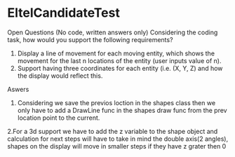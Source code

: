 # EltelCandidateTest
Open Questions
(No code, written answers only)
Considering the coding task, how would you support the following requirements?
1. Display a line of movement for each moving entity, which shows the movement for 
the last n locations of the entity (user inputs value of n).
2. Support having three coordinates for each entity (i.e. (X, Y, Z) and how the display 
would reflect this.

Aswers
1. Considering we save the previos loction in the shapes class
then we only have to add a DrawLine func in the shapes draw func from the 
prev location point to the current.

2.For a 3d support we have to add the z variable to the shape object
and calculation for next steps will have to take in mind the double axis(2 angles),
shapes on the display will move in smaller steps if they have z grater then 0
